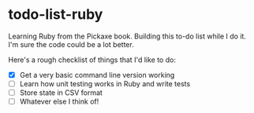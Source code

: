# todo-list-ruby
Learning Ruby from the Pickaxe book. Building this to-do list while I do it. I'm sure the code could be a lot better.

Here's a rough checklist of things that I'd like to do:

- [x] Get a very basic command line version working
- [ ] Learn how unit testing works in Ruby and write tests
- [ ] Store state in CSV format
- [ ] Whatever else I think of!